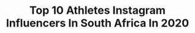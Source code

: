---
title: Top 10 Athletes Instagram Influencers In South Africa In 2020
description: >-
  Find top athletes Instagram influencers in South Africa in 2020. Most popular hashtags: #stayhome #stayathome #feedingsatogether #covid19.
platform: Instagram
profiles:
  - username: "clari.dance"
    fullname: >-
      Clari Lehmkuhl
    location: "South Africa"
    followers: 6731
    engagement: 847
    commentsToLikes: 0.091501
    id: ck8t5w5afbfvu0j7802j7ikiz
    verified: false
    hashtags: "#keeponmoving, #stayactive, #fitathome, #upsyndrome"
  - username: "natureboy_ct"
    fullname: >-
      Ryle Rene De Morny
    location: "South Africa"
    followers: 30400
    engagement: 554
    commentsToLikes: 0.051279
    id: ck5qefshx09t00i115msdnw6p
    verified: false
    hashtags: "#tuesdaytraining, #tvseries, #mobility, #couplefun"
  - username: "tamzinthomas_"
    fullname: >-
      Tamzin Thomas
    location: "South Africa"
    followers: 7824
    engagement: 1212
    commentsToLikes: 0.085269
    id: ck15tn1u1iw700i199ksotvfd
    verified: false
    hashtags: "#pineapple, #wasitlength, #nikewomen, #blackhairhub"
  - username: "trevornyakane"
    fullname: >-
      Trevor Nyakane
    location: "South Africa"
    followers: 37462
    engagement: 774
    commentsToLikes: 0.012529
    id: ck5capu4qdw740i11lv6aiy0p
    verified: false
    hashtags: "#bennettwedding, #catchthefeels, #feedingsatogether, #covid19sa"
  - username: "deanfurman22"
    fullname: >-
      Dean Furman
    location: "South Africa"
    followers: 6551
    engagement: 1135
    commentsToLikes: 0.037960
    id: ck6ttubiscmn90j71e0mrbu41
    verified: false
    hashtags: "#juniormasterssoccer, #vwforgood, #tcrosscity"
  - username: "tatumludick"
    fullname: >-
      TATUM LUDICK
    location: "South Africa"
    followers: 11199
    engagement: 2093
    commentsToLikes: 0.012317
    id: ck5q2qq8shc4d0i111w29jset
    verified: false
    hashtags: "#jblbroklax"
  - username: "calebjoshua__"
    fullname: >-
      Caleb Joshua
    location: "South Africa"
    followers: 5842
    engagement: 1435
    commentsToLikes: 0.025890
    id: ck5zmwcnynbx40i14x6rranck
    verified: false
    hashtags: "#black, #sunglasses, #2020, #life"
  - username: "jessekriel15"
    fullname: >-
      Jesse Kriel
    location: "South Africa"
    followers: 183364
    engagement: 826
    commentsToLikes: 0.006257
    id: ck5capqlqdw030i11i4u1wbuj
    verified: true
    hashtags: "#gstarrawjapan, #landroversa, #strongertogether, #home"
  - username: "leasprunger"
    fullname: >-
      leasprunger
    location: "South Africa"
    followers: 25631
    engagement: 977
    commentsToLikes: 0.009951
    id: ck0vzvlz4b41y0i195aq5vfp8
    verified: false
    hashtags: "#myshelter, #copernicuscup, #400m, #soreness"
  - username: "shakeymilkshake"
    fullname: >-
      Siviwe Soyizwapi
    location: "South Africa"
    followers: 9057
    engagement: 777
    commentsToLikes: 0.019302
    id: ck0vxjhs6z72a0i193v59h2y9
    verified: false
    hashtags: "#luke10, #daredevilrun2020, #happyeaster, #blessedsundayeveryone"
---